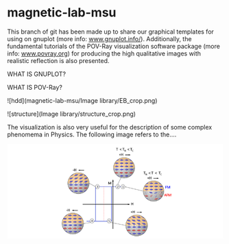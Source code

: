 # magnetic-lab-msu
This branch of git has been made up to share our graphical templates for using on gnuplot (more info: www.gnuplot.info/).
Additionally, the fundamental tutorials of the POV-Ray visualization software package (more info: www.povray.org) for producing the high qualitative images with realistic reflection is also presented.




WHAT IS GNUPLOT?





WHAT IS POV-Ray?

![hdd](magnetic-lab-msu/Image library/EB_crop.png)


        
      




![structure](Image library/structure_crop.png)




The visualization is also very useful for the description of some complex phenomema in Physics. The following image refers to the....

![EB](https://github.com/MAGNETISM-MSU/magnetic-lab-msu/blob/master/Image%20library/EB_crop.png)

